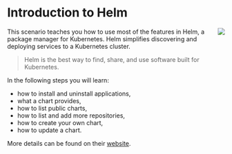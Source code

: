 # Introduction to Helm #

<img align="right" src="/javajon/courses/kubernetes-pipelines/helm/assets/helm.png">

This scenario teaches you how to use most of the features in Helm, a package manager for Kubernetes. Helm simplifies discovering and deploying services to a Kubernetes cluster.

> Helm is the best way to find, share, and use software built for Kubernetes.

In the following steps you will learn:

- how to install and uninstall applications,
- what a chart provides,
- how to list public charts,
- how to list and add more repositories,
- how to create your own chart,
- how to update a chart.

More details can be found on their [website](http://www.helm.sh/).